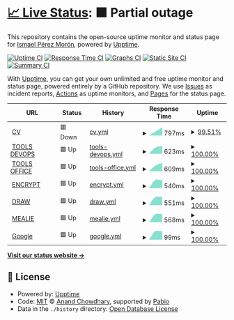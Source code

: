 # [📈 Live Status](https://Ismaeltech-sys.github.io/uptime-action): <!--live status--> **🟧 Partial outage**

This repository contains the open-source uptime monitor and status page for [Ismael Pérez Morón](https://cv.ismaeltech.cc), powered by [Upptime](https://github.com/upptime/upptime).

[![Uptime CI](https://github.com/Ismaeltech-sys/uptime-action/workflows/Uptime%20CI/badge.svg)](https://github.com/Ismaeltech-sys/uptime-action/actions?query=workflow%3A%22Uptime+CI%22)
[![Response Time CI](https://github.com/Ismaeltech-sys/uptime-action/workflows/Response%20Time%20CI/badge.svg)](https://github.com/Ismaeltech-sys/uptime-action/actions?query=workflow%3A%22Response+Time+CI%22)
[![Graphs CI](https://github.com/Ismaeltech-sys/uptime-action/workflows/Graphs%20CI/badge.svg)](https://github.com/Ismaeltech-sys/uptime-action/actions?query=workflow%3A%22Graphs+CI%22)
[![Static Site CI](https://github.com/Ismaeltech-sys/uptime-action/workflows/Static%20Site%20CI/badge.svg)](https://github.com/Ismaeltech-sys/uptime-action/actions?query=workflow%3A%22Static+Site+CI%22)
[![Summary CI](https://github.com/Ismaeltech-sys/uptime-action/workflows/Summary%20CI/badge.svg)](https://github.com/Ismaeltech-sys/uptime-action/actions?query=workflow%3A%22Summary+CI%22)

With [Upptime](https://upptime.js.org), you can get your own unlimited and free uptime monitor and status page, powered entirely by a GitHub repository. We use [Issues](https://github.com/Ismaeltech-sys/uptime-action/issues) as incident reports, [Actions](https://github.com/Ismaeltech-sys/uptime-action/actions) as uptime monitors, and [Pages](https://Ismaeltech-sys.github.io/uptime-action) for the status page.

<!--start: status pages-->
<!-- This summary is generated by Upptime (https://github.com/upptime/upptime) -->
<!-- Do not edit this manually, your changes will be overwritten -->
<!-- prettier-ignore -->
| URL | Status | History | Response Time | Uptime |
| --- | ------ | ------- | ------------- | ------ |
| <img alt="" src="https://icons.duckduckgo.com/ip3/cv.ismaeltech.cc.ico" height="13"> [CV](https://cv.ismaeltech.cc) | 🟥 Down | [cv.yml](https://github.com/Ismaeltech-sys/uptime-action/commits/HEAD/history/cv.yml) | <details><summary><img alt="Response time graph" src="./graphs/cv/response-time-week.png" height="20"> 797ms</summary><br><a href="https://Ismaeltech-sys.github.io/uptime-action/history/cv"><img alt="Response time 797" src="https://img.shields.io/endpoint?url=https%3A%2F%2Fraw.githubusercontent.com%2FIsmaeltech-sys%2Fuptime-action%2FHEAD%2Fapi%2Fcv%2Fresponse-time.json"></a><br><a href="https://Ismaeltech-sys.github.io/uptime-action/history/cv"><img alt="24-hour response time 639" src="https://img.shields.io/endpoint?url=https%3A%2F%2Fraw.githubusercontent.com%2FIsmaeltech-sys%2Fuptime-action%2FHEAD%2Fapi%2Fcv%2Fresponse-time-day.json"></a><br><a href="https://Ismaeltech-sys.github.io/uptime-action/history/cv"><img alt="7-day response time 797" src="https://img.shields.io/endpoint?url=https%3A%2F%2Fraw.githubusercontent.com%2FIsmaeltech-sys%2Fuptime-action%2FHEAD%2Fapi%2Fcv%2Fresponse-time-week.json"></a><br><a href="https://Ismaeltech-sys.github.io/uptime-action/history/cv"><img alt="30-day response time 797" src="https://img.shields.io/endpoint?url=https%3A%2F%2Fraw.githubusercontent.com%2FIsmaeltech-sys%2Fuptime-action%2FHEAD%2Fapi%2Fcv%2Fresponse-time-month.json"></a><br><a href="https://Ismaeltech-sys.github.io/uptime-action/history/cv"><img alt="1-year response time 797" src="https://img.shields.io/endpoint?url=https%3A%2F%2Fraw.githubusercontent.com%2FIsmaeltech-sys%2Fuptime-action%2FHEAD%2Fapi%2Fcv%2Fresponse-time-year.json"></a></details> | <details><summary><a href="https://Ismaeltech-sys.github.io/uptime-action/history/cv">99.51%</a></summary><a href="https://Ismaeltech-sys.github.io/uptime-action/history/cv"><img alt="All-time uptime 99.51%" src="https://img.shields.io/endpoint?url=https%3A%2F%2Fraw.githubusercontent.com%2FIsmaeltech-sys%2Fuptime-action%2FHEAD%2Fapi%2Fcv%2Fuptime.json"></a><br><a href="https://Ismaeltech-sys.github.io/uptime-action/history/cv"><img alt="24-hour uptime 96.85%" src="https://img.shields.io/endpoint?url=https%3A%2F%2Fraw.githubusercontent.com%2FIsmaeltech-sys%2Fuptime-action%2FHEAD%2Fapi%2Fcv%2Fuptime-day.json"></a><br><a href="https://Ismaeltech-sys.github.io/uptime-action/history/cv"><img alt="7-day uptime 99.51%" src="https://img.shields.io/endpoint?url=https%3A%2F%2Fraw.githubusercontent.com%2FIsmaeltech-sys%2Fuptime-action%2FHEAD%2Fapi%2Fcv%2Fuptime-week.json"></a><br><a href="https://Ismaeltech-sys.github.io/uptime-action/history/cv"><img alt="30-day uptime 99.51%" src="https://img.shields.io/endpoint?url=https%3A%2F%2Fraw.githubusercontent.com%2FIsmaeltech-sys%2Fuptime-action%2FHEAD%2Fapi%2Fcv%2Fuptime-month.json"></a><br><a href="https://Ismaeltech-sys.github.io/uptime-action/history/cv"><img alt="1-year uptime 99.51%" src="https://img.shields.io/endpoint?url=https%3A%2F%2Fraw.githubusercontent.com%2FIsmaeltech-sys%2Fuptime-action%2FHEAD%2Fapi%2Fcv%2Fuptime-year.json"></a></details>
| <img alt="" src="https://icons.duckduckgo.com/ip3/it-tools.ismaeltech.cc.ico" height="13"> [TOOLS DEVOPS](https://it-tools.ismaeltech.cc) | 🟩 Up | [tools-devops.yml](https://github.com/Ismaeltech-sys/uptime-action/commits/HEAD/history/tools-devops.yml) | <details><summary><img alt="Response time graph" src="./graphs/tools-devops/response-time-week.png" height="20"> 623ms</summary><br><a href="https://Ismaeltech-sys.github.io/uptime-action/history/tools-devops"><img alt="Response time 623" src="https://img.shields.io/endpoint?url=https%3A%2F%2Fraw.githubusercontent.com%2FIsmaeltech-sys%2Fuptime-action%2FHEAD%2Fapi%2Ftools-devops%2Fresponse-time.json"></a><br><a href="https://Ismaeltech-sys.github.io/uptime-action/history/tools-devops"><img alt="24-hour response time 787" src="https://img.shields.io/endpoint?url=https%3A%2F%2Fraw.githubusercontent.com%2FIsmaeltech-sys%2Fuptime-action%2FHEAD%2Fapi%2Ftools-devops%2Fresponse-time-day.json"></a><br><a href="https://Ismaeltech-sys.github.io/uptime-action/history/tools-devops"><img alt="7-day response time 623" src="https://img.shields.io/endpoint?url=https%3A%2F%2Fraw.githubusercontent.com%2FIsmaeltech-sys%2Fuptime-action%2FHEAD%2Fapi%2Ftools-devops%2Fresponse-time-week.json"></a><br><a href="https://Ismaeltech-sys.github.io/uptime-action/history/tools-devops"><img alt="30-day response time 623" src="https://img.shields.io/endpoint?url=https%3A%2F%2Fraw.githubusercontent.com%2FIsmaeltech-sys%2Fuptime-action%2FHEAD%2Fapi%2Ftools-devops%2Fresponse-time-month.json"></a><br><a href="https://Ismaeltech-sys.github.io/uptime-action/history/tools-devops"><img alt="1-year response time 623" src="https://img.shields.io/endpoint?url=https%3A%2F%2Fraw.githubusercontent.com%2FIsmaeltech-sys%2Fuptime-action%2FHEAD%2Fapi%2Ftools-devops%2Fresponse-time-year.json"></a></details> | <details><summary><a href="https://Ismaeltech-sys.github.io/uptime-action/history/tools-devops">100.00%</a></summary><a href="https://Ismaeltech-sys.github.io/uptime-action/history/tools-devops"><img alt="All-time uptime 100.00%" src="https://img.shields.io/endpoint?url=https%3A%2F%2Fraw.githubusercontent.com%2FIsmaeltech-sys%2Fuptime-action%2FHEAD%2Fapi%2Ftools-devops%2Fuptime.json"></a><br><a href="https://Ismaeltech-sys.github.io/uptime-action/history/tools-devops"><img alt="24-hour uptime 100.00%" src="https://img.shields.io/endpoint?url=https%3A%2F%2Fraw.githubusercontent.com%2FIsmaeltech-sys%2Fuptime-action%2FHEAD%2Fapi%2Ftools-devops%2Fuptime-day.json"></a><br><a href="https://Ismaeltech-sys.github.io/uptime-action/history/tools-devops"><img alt="7-day uptime 100.00%" src="https://img.shields.io/endpoint?url=https%3A%2F%2Fraw.githubusercontent.com%2FIsmaeltech-sys%2Fuptime-action%2FHEAD%2Fapi%2Ftools-devops%2Fuptime-week.json"></a><br><a href="https://Ismaeltech-sys.github.io/uptime-action/history/tools-devops"><img alt="30-day uptime 100.00%" src="https://img.shields.io/endpoint?url=https%3A%2F%2Fraw.githubusercontent.com%2FIsmaeltech-sys%2Fuptime-action%2FHEAD%2Fapi%2Ftools-devops%2Fuptime-month.json"></a><br><a href="https://Ismaeltech-sys.github.io/uptime-action/history/tools-devops"><img alt="1-year uptime 100.00%" src="https://img.shields.io/endpoint?url=https%3A%2F%2Fraw.githubusercontent.com%2FIsmaeltech-sys%2Fuptime-action%2FHEAD%2Fapi%2Ftools-devops%2Fuptime-year.json"></a></details>
| <img alt="" src="https://icons.duckduckgo.com/ip3/tools.ismaeltech.cc.ico" height="13"> [TOOLS OFFICE](https://tools.ismaeltech.cc/) | 🟩 Up | [tools-office.yml](https://github.com/Ismaeltech-sys/uptime-action/commits/HEAD/history/tools-office.yml) | <details><summary><img alt="Response time graph" src="./graphs/tools-office/response-time-week.png" height="20"> 609ms</summary><br><a href="https://Ismaeltech-sys.github.io/uptime-action/history/tools-office"><img alt="Response time 609" src="https://img.shields.io/endpoint?url=https%3A%2F%2Fraw.githubusercontent.com%2FIsmaeltech-sys%2Fuptime-action%2FHEAD%2Fapi%2Ftools-office%2Fresponse-time.json"></a><br><a href="https://Ismaeltech-sys.github.io/uptime-action/history/tools-office"><img alt="24-hour response time 617" src="https://img.shields.io/endpoint?url=https%3A%2F%2Fraw.githubusercontent.com%2FIsmaeltech-sys%2Fuptime-action%2FHEAD%2Fapi%2Ftools-office%2Fresponse-time-day.json"></a><br><a href="https://Ismaeltech-sys.github.io/uptime-action/history/tools-office"><img alt="7-day response time 609" src="https://img.shields.io/endpoint?url=https%3A%2F%2Fraw.githubusercontent.com%2FIsmaeltech-sys%2Fuptime-action%2FHEAD%2Fapi%2Ftools-office%2Fresponse-time-week.json"></a><br><a href="https://Ismaeltech-sys.github.io/uptime-action/history/tools-office"><img alt="30-day response time 609" src="https://img.shields.io/endpoint?url=https%3A%2F%2Fraw.githubusercontent.com%2FIsmaeltech-sys%2Fuptime-action%2FHEAD%2Fapi%2Ftools-office%2Fresponse-time-month.json"></a><br><a href="https://Ismaeltech-sys.github.io/uptime-action/history/tools-office"><img alt="1-year response time 609" src="https://img.shields.io/endpoint?url=https%3A%2F%2Fraw.githubusercontent.com%2FIsmaeltech-sys%2Fuptime-action%2FHEAD%2Fapi%2Ftools-office%2Fresponse-time-year.json"></a></details> | <details><summary><a href="https://Ismaeltech-sys.github.io/uptime-action/history/tools-office">100.00%</a></summary><a href="https://Ismaeltech-sys.github.io/uptime-action/history/tools-office"><img alt="All-time uptime 100.00%" src="https://img.shields.io/endpoint?url=https%3A%2F%2Fraw.githubusercontent.com%2FIsmaeltech-sys%2Fuptime-action%2FHEAD%2Fapi%2Ftools-office%2Fuptime.json"></a><br><a href="https://Ismaeltech-sys.github.io/uptime-action/history/tools-office"><img alt="24-hour uptime 100.00%" src="https://img.shields.io/endpoint?url=https%3A%2F%2Fraw.githubusercontent.com%2FIsmaeltech-sys%2Fuptime-action%2FHEAD%2Fapi%2Ftools-office%2Fuptime-day.json"></a><br><a href="https://Ismaeltech-sys.github.io/uptime-action/history/tools-office"><img alt="7-day uptime 100.00%" src="https://img.shields.io/endpoint?url=https%3A%2F%2Fraw.githubusercontent.com%2FIsmaeltech-sys%2Fuptime-action%2FHEAD%2Fapi%2Ftools-office%2Fuptime-week.json"></a><br><a href="https://Ismaeltech-sys.github.io/uptime-action/history/tools-office"><img alt="30-day uptime 100.00%" src="https://img.shields.io/endpoint?url=https%3A%2F%2Fraw.githubusercontent.com%2FIsmaeltech-sys%2Fuptime-action%2FHEAD%2Fapi%2Ftools-office%2Fuptime-month.json"></a><br><a href="https://Ismaeltech-sys.github.io/uptime-action/history/tools-office"><img alt="1-year uptime 100.00%" src="https://img.shields.io/endpoint?url=https%3A%2F%2Fraw.githubusercontent.com%2FIsmaeltech-sys%2Fuptime-action%2FHEAD%2Fapi%2Ftools-office%2Fuptime-year.json"></a></details>
| <img alt="" src="https://icons.duckduckgo.com/ip3/enclosed.ismaeltech.cc.ico" height="13"> [ENCRYPT](https://enclosed.ismaeltech.cc/) | 🟩 Up | [encrypt.yml](https://github.com/Ismaeltech-sys/uptime-action/commits/HEAD/history/encrypt.yml) | <details><summary><img alt="Response time graph" src="./graphs/encrypt/response-time-week.png" height="20"> 540ms</summary><br><a href="https://Ismaeltech-sys.github.io/uptime-action/history/encrypt"><img alt="Response time 540" src="https://img.shields.io/endpoint?url=https%3A%2F%2Fraw.githubusercontent.com%2FIsmaeltech-sys%2Fuptime-action%2FHEAD%2Fapi%2Fencrypt%2Fresponse-time.json"></a><br><a href="https://Ismaeltech-sys.github.io/uptime-action/history/encrypt"><img alt="24-hour response time 535" src="https://img.shields.io/endpoint?url=https%3A%2F%2Fraw.githubusercontent.com%2FIsmaeltech-sys%2Fuptime-action%2FHEAD%2Fapi%2Fencrypt%2Fresponse-time-day.json"></a><br><a href="https://Ismaeltech-sys.github.io/uptime-action/history/encrypt"><img alt="7-day response time 540" src="https://img.shields.io/endpoint?url=https%3A%2F%2Fraw.githubusercontent.com%2FIsmaeltech-sys%2Fuptime-action%2FHEAD%2Fapi%2Fencrypt%2Fresponse-time-week.json"></a><br><a href="https://Ismaeltech-sys.github.io/uptime-action/history/encrypt"><img alt="30-day response time 540" src="https://img.shields.io/endpoint?url=https%3A%2F%2Fraw.githubusercontent.com%2FIsmaeltech-sys%2Fuptime-action%2FHEAD%2Fapi%2Fencrypt%2Fresponse-time-month.json"></a><br><a href="https://Ismaeltech-sys.github.io/uptime-action/history/encrypt"><img alt="1-year response time 540" src="https://img.shields.io/endpoint?url=https%3A%2F%2Fraw.githubusercontent.com%2FIsmaeltech-sys%2Fuptime-action%2FHEAD%2Fapi%2Fencrypt%2Fresponse-time-year.json"></a></details> | <details><summary><a href="https://Ismaeltech-sys.github.io/uptime-action/history/encrypt">100.00%</a></summary><a href="https://Ismaeltech-sys.github.io/uptime-action/history/encrypt"><img alt="All-time uptime 100.00%" src="https://img.shields.io/endpoint?url=https%3A%2F%2Fraw.githubusercontent.com%2FIsmaeltech-sys%2Fuptime-action%2FHEAD%2Fapi%2Fencrypt%2Fuptime.json"></a><br><a href="https://Ismaeltech-sys.github.io/uptime-action/history/encrypt"><img alt="24-hour uptime 100.00%" src="https://img.shields.io/endpoint?url=https%3A%2F%2Fraw.githubusercontent.com%2FIsmaeltech-sys%2Fuptime-action%2FHEAD%2Fapi%2Fencrypt%2Fuptime-day.json"></a><br><a href="https://Ismaeltech-sys.github.io/uptime-action/history/encrypt"><img alt="7-day uptime 100.00%" src="https://img.shields.io/endpoint?url=https%3A%2F%2Fraw.githubusercontent.com%2FIsmaeltech-sys%2Fuptime-action%2FHEAD%2Fapi%2Fencrypt%2Fuptime-week.json"></a><br><a href="https://Ismaeltech-sys.github.io/uptime-action/history/encrypt"><img alt="30-day uptime 100.00%" src="https://img.shields.io/endpoint?url=https%3A%2F%2Fraw.githubusercontent.com%2FIsmaeltech-sys%2Fuptime-action%2FHEAD%2Fapi%2Fencrypt%2Fuptime-month.json"></a><br><a href="https://Ismaeltech-sys.github.io/uptime-action/history/encrypt"><img alt="1-year uptime 100.00%" src="https://img.shields.io/endpoint?url=https%3A%2F%2Fraw.githubusercontent.com%2FIsmaeltech-sys%2Fuptime-action%2FHEAD%2Fapi%2Fencrypt%2Fuptime-year.json"></a></details>
| <img alt="" src="https://icons.duckduckgo.com/ip3/draw.ismaeltech.cc.ico" height="13"> [DRAW](https://draw.ismaeltech.cc/) | 🟩 Up | [draw.yml](https://github.com/Ismaeltech-sys/uptime-action/commits/HEAD/history/draw.yml) | <details><summary><img alt="Response time graph" src="./graphs/draw/response-time-week.png" height="20"> 551ms</summary><br><a href="https://Ismaeltech-sys.github.io/uptime-action/history/draw"><img alt="Response time 551" src="https://img.shields.io/endpoint?url=https%3A%2F%2Fraw.githubusercontent.com%2FIsmaeltech-sys%2Fuptime-action%2FHEAD%2Fapi%2Fdraw%2Fresponse-time.json"></a><br><a href="https://Ismaeltech-sys.github.io/uptime-action/history/draw"><img alt="24-hour response time 563" src="https://img.shields.io/endpoint?url=https%3A%2F%2Fraw.githubusercontent.com%2FIsmaeltech-sys%2Fuptime-action%2FHEAD%2Fapi%2Fdraw%2Fresponse-time-day.json"></a><br><a href="https://Ismaeltech-sys.github.io/uptime-action/history/draw"><img alt="7-day response time 551" src="https://img.shields.io/endpoint?url=https%3A%2F%2Fraw.githubusercontent.com%2FIsmaeltech-sys%2Fuptime-action%2FHEAD%2Fapi%2Fdraw%2Fresponse-time-week.json"></a><br><a href="https://Ismaeltech-sys.github.io/uptime-action/history/draw"><img alt="30-day response time 551" src="https://img.shields.io/endpoint?url=https%3A%2F%2Fraw.githubusercontent.com%2FIsmaeltech-sys%2Fuptime-action%2FHEAD%2Fapi%2Fdraw%2Fresponse-time-month.json"></a><br><a href="https://Ismaeltech-sys.github.io/uptime-action/history/draw"><img alt="1-year response time 551" src="https://img.shields.io/endpoint?url=https%3A%2F%2Fraw.githubusercontent.com%2FIsmaeltech-sys%2Fuptime-action%2FHEAD%2Fapi%2Fdraw%2Fresponse-time-year.json"></a></details> | <details><summary><a href="https://Ismaeltech-sys.github.io/uptime-action/history/draw">100.00%</a></summary><a href="https://Ismaeltech-sys.github.io/uptime-action/history/draw"><img alt="All-time uptime 100.00%" src="https://img.shields.io/endpoint?url=https%3A%2F%2Fraw.githubusercontent.com%2FIsmaeltech-sys%2Fuptime-action%2FHEAD%2Fapi%2Fdraw%2Fuptime.json"></a><br><a href="https://Ismaeltech-sys.github.io/uptime-action/history/draw"><img alt="24-hour uptime 100.00%" src="https://img.shields.io/endpoint?url=https%3A%2F%2Fraw.githubusercontent.com%2FIsmaeltech-sys%2Fuptime-action%2FHEAD%2Fapi%2Fdraw%2Fuptime-day.json"></a><br><a href="https://Ismaeltech-sys.github.io/uptime-action/history/draw"><img alt="7-day uptime 100.00%" src="https://img.shields.io/endpoint?url=https%3A%2F%2Fraw.githubusercontent.com%2FIsmaeltech-sys%2Fuptime-action%2FHEAD%2Fapi%2Fdraw%2Fuptime-week.json"></a><br><a href="https://Ismaeltech-sys.github.io/uptime-action/history/draw"><img alt="30-day uptime 100.00%" src="https://img.shields.io/endpoint?url=https%3A%2F%2Fraw.githubusercontent.com%2FIsmaeltech-sys%2Fuptime-action%2FHEAD%2Fapi%2Fdraw%2Fuptime-month.json"></a><br><a href="https://Ismaeltech-sys.github.io/uptime-action/history/draw"><img alt="1-year uptime 100.00%" src="https://img.shields.io/endpoint?url=https%3A%2F%2Fraw.githubusercontent.com%2FIsmaeltech-sys%2Fuptime-action%2FHEAD%2Fapi%2Fdraw%2Fuptime-year.json"></a></details>
| <img alt="" src="https://icons.duckduckgo.com/ip3/cook.ismaeltech.cc.ico" height="13"> [MEALIE](https://cook.ismaeltech.cc/) | 🟩 Up | [mealie.yml](https://github.com/Ismaeltech-sys/uptime-action/commits/HEAD/history/mealie.yml) | <details><summary><img alt="Response time graph" src="./graphs/mealie/response-time-week.png" height="20"> 568ms</summary><br><a href="https://Ismaeltech-sys.github.io/uptime-action/history/mealie"><img alt="Response time 568" src="https://img.shields.io/endpoint?url=https%3A%2F%2Fraw.githubusercontent.com%2FIsmaeltech-sys%2Fuptime-action%2FHEAD%2Fapi%2Fmealie%2Fresponse-time.json"></a><br><a href="https://Ismaeltech-sys.github.io/uptime-action/history/mealie"><img alt="24-hour response time 624" src="https://img.shields.io/endpoint?url=https%3A%2F%2Fraw.githubusercontent.com%2FIsmaeltech-sys%2Fuptime-action%2FHEAD%2Fapi%2Fmealie%2Fresponse-time-day.json"></a><br><a href="https://Ismaeltech-sys.github.io/uptime-action/history/mealie"><img alt="7-day response time 568" src="https://img.shields.io/endpoint?url=https%3A%2F%2Fraw.githubusercontent.com%2FIsmaeltech-sys%2Fuptime-action%2FHEAD%2Fapi%2Fmealie%2Fresponse-time-week.json"></a><br><a href="https://Ismaeltech-sys.github.io/uptime-action/history/mealie"><img alt="30-day response time 568" src="https://img.shields.io/endpoint?url=https%3A%2F%2Fraw.githubusercontent.com%2FIsmaeltech-sys%2Fuptime-action%2FHEAD%2Fapi%2Fmealie%2Fresponse-time-month.json"></a><br><a href="https://Ismaeltech-sys.github.io/uptime-action/history/mealie"><img alt="1-year response time 568" src="https://img.shields.io/endpoint?url=https%3A%2F%2Fraw.githubusercontent.com%2FIsmaeltech-sys%2Fuptime-action%2FHEAD%2Fapi%2Fmealie%2Fresponse-time-year.json"></a></details> | <details><summary><a href="https://Ismaeltech-sys.github.io/uptime-action/history/mealie">100.00%</a></summary><a href="https://Ismaeltech-sys.github.io/uptime-action/history/mealie"><img alt="All-time uptime 100.00%" src="https://img.shields.io/endpoint?url=https%3A%2F%2Fraw.githubusercontent.com%2FIsmaeltech-sys%2Fuptime-action%2FHEAD%2Fapi%2Fmealie%2Fuptime.json"></a><br><a href="https://Ismaeltech-sys.github.io/uptime-action/history/mealie"><img alt="24-hour uptime 100.00%" src="https://img.shields.io/endpoint?url=https%3A%2F%2Fraw.githubusercontent.com%2FIsmaeltech-sys%2Fuptime-action%2FHEAD%2Fapi%2Fmealie%2Fuptime-day.json"></a><br><a href="https://Ismaeltech-sys.github.io/uptime-action/history/mealie"><img alt="7-day uptime 100.00%" src="https://img.shields.io/endpoint?url=https%3A%2F%2Fraw.githubusercontent.com%2FIsmaeltech-sys%2Fuptime-action%2FHEAD%2Fapi%2Fmealie%2Fuptime-week.json"></a><br><a href="https://Ismaeltech-sys.github.io/uptime-action/history/mealie"><img alt="30-day uptime 100.00%" src="https://img.shields.io/endpoint?url=https%3A%2F%2Fraw.githubusercontent.com%2FIsmaeltech-sys%2Fuptime-action%2FHEAD%2Fapi%2Fmealie%2Fuptime-month.json"></a><br><a href="https://Ismaeltech-sys.github.io/uptime-action/history/mealie"><img alt="1-year uptime 100.00%" src="https://img.shields.io/endpoint?url=https%3A%2F%2Fraw.githubusercontent.com%2FIsmaeltech-sys%2Fuptime-action%2FHEAD%2Fapi%2Fmealie%2Fuptime-year.json"></a></details>
| <img alt="" src="https://icons.duckduckgo.com/ip3/www.google.com.ico" height="13"> [Google](https://www.google.com/) | 🟩 Up | [google.yml](https://github.com/Ismaeltech-sys/uptime-action/commits/HEAD/history/google.yml) | <details><summary><img alt="Response time graph" src="./graphs/google/response-time-week.png" height="20"> 99ms</summary><br><a href="https://Ismaeltech-sys.github.io/uptime-action/history/google"><img alt="Response time 99" src="https://img.shields.io/endpoint?url=https%3A%2F%2Fraw.githubusercontent.com%2FIsmaeltech-sys%2Fuptime-action%2FHEAD%2Fapi%2Fgoogle%2Fresponse-time.json"></a><br><a href="https://Ismaeltech-sys.github.io/uptime-action/history/google"><img alt="24-hour response time 159" src="https://img.shields.io/endpoint?url=https%3A%2F%2Fraw.githubusercontent.com%2FIsmaeltech-sys%2Fuptime-action%2FHEAD%2Fapi%2Fgoogle%2Fresponse-time-day.json"></a><br><a href="https://Ismaeltech-sys.github.io/uptime-action/history/google"><img alt="7-day response time 99" src="https://img.shields.io/endpoint?url=https%3A%2F%2Fraw.githubusercontent.com%2FIsmaeltech-sys%2Fuptime-action%2FHEAD%2Fapi%2Fgoogle%2Fresponse-time-week.json"></a><br><a href="https://Ismaeltech-sys.github.io/uptime-action/history/google"><img alt="30-day response time 99" src="https://img.shields.io/endpoint?url=https%3A%2F%2Fraw.githubusercontent.com%2FIsmaeltech-sys%2Fuptime-action%2FHEAD%2Fapi%2Fgoogle%2Fresponse-time-month.json"></a><br><a href="https://Ismaeltech-sys.github.io/uptime-action/history/google"><img alt="1-year response time 99" src="https://img.shields.io/endpoint?url=https%3A%2F%2Fraw.githubusercontent.com%2FIsmaeltech-sys%2Fuptime-action%2FHEAD%2Fapi%2Fgoogle%2Fresponse-time-year.json"></a></details> | <details><summary><a href="https://Ismaeltech-sys.github.io/uptime-action/history/google">100.00%</a></summary><a href="https://Ismaeltech-sys.github.io/uptime-action/history/google"><img alt="All-time uptime 100.00%" src="https://img.shields.io/endpoint?url=https%3A%2F%2Fraw.githubusercontent.com%2FIsmaeltech-sys%2Fuptime-action%2FHEAD%2Fapi%2Fgoogle%2Fuptime.json"></a><br><a href="https://Ismaeltech-sys.github.io/uptime-action/history/google"><img alt="24-hour uptime 100.00%" src="https://img.shields.io/endpoint?url=https%3A%2F%2Fraw.githubusercontent.com%2FIsmaeltech-sys%2Fuptime-action%2FHEAD%2Fapi%2Fgoogle%2Fuptime-day.json"></a><br><a href="https://Ismaeltech-sys.github.io/uptime-action/history/google"><img alt="7-day uptime 100.00%" src="https://img.shields.io/endpoint?url=https%3A%2F%2Fraw.githubusercontent.com%2FIsmaeltech-sys%2Fuptime-action%2FHEAD%2Fapi%2Fgoogle%2Fuptime-week.json"></a><br><a href="https://Ismaeltech-sys.github.io/uptime-action/history/google"><img alt="30-day uptime 100.00%" src="https://img.shields.io/endpoint?url=https%3A%2F%2Fraw.githubusercontent.com%2FIsmaeltech-sys%2Fuptime-action%2FHEAD%2Fapi%2Fgoogle%2Fuptime-month.json"></a><br><a href="https://Ismaeltech-sys.github.io/uptime-action/history/google"><img alt="1-year uptime 100.00%" src="https://img.shields.io/endpoint?url=https%3A%2F%2Fraw.githubusercontent.com%2FIsmaeltech-sys%2Fuptime-action%2FHEAD%2Fapi%2Fgoogle%2Fuptime-year.json"></a></details>

<!--end: status pages-->

[**Visit our status website →**](https://Ismaeltech-sys.github.io/uptime-action)

## 📄 License

- Powered by: [Upptime](https://github.com/upptime/upptime)
- Code: [MIT](./LICENSE) © [Anand Chowdhary](https://anandchowdhary.com), supported by [Pabio](https://pabio.com)
- Data in the `./history` directory: [Open Database License](https://opendatacommons.org/licenses/odbl/1-0/)

